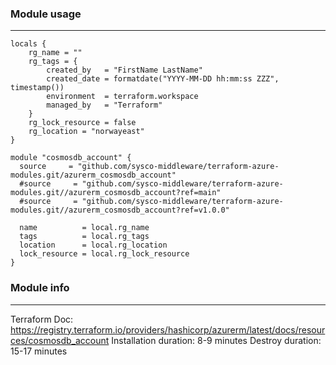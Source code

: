 
### Module usage
---


```
locals {
    rg_name = ""
    rg_tags = {
        created_by   = "FirstName LastName"
        created_date = formatdate("YYYY-MM-DD hh:mm:ss ZZZ", timestamp())
        environment  = terraform.workspace
        managed_by   = "Terraform"
    }
    rg_lock_resource = false
    rg_location = "norwayeast"
}

module "cosmosdb_account" {
  source     = "github.com/sysco-middleware/terraform-azure-modules.git/azurerm_cosmosdb_account"
  #source     = "github.com/sysco-middleware/terraform-azure-modules.git//azurerm_cosmosdb_account?ref=main"
  #source     = "github.com/sysco-middleware/terraform-azure-modules.git//azurerm_cosmosdb_account?ref=v1.0.0"

  name          = local.rg_name
  tags          = local.rg_tags
  location      = local.rg_location
  lock_resource = local.rg_lock_resource
}

```

### Module info
---

Terraform Doc: https://registry.terraform.io/providers/hashicorp/azurerm/latest/docs/resources/cosmosdb_account
Installation duration: 8-9 minutes
Destroy duration: 15-17 minutes